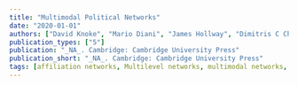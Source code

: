 ```yaml
---
title: "Multimodal Political Networks"
date: "2020-01-01"
authors: ["David Knoke", "Mario Diani", "James Hollway", "Dimitris C Christopoulos"]
publication_types: ["5"]
publication: "_NA_. Cambridge: Cambridge University Press"
publication_short: "_NA_. Cambridge: Cambridge University Press"
tags: [affiliation networks, Multilevel networks, multimodal networks, political networks]
---
```

